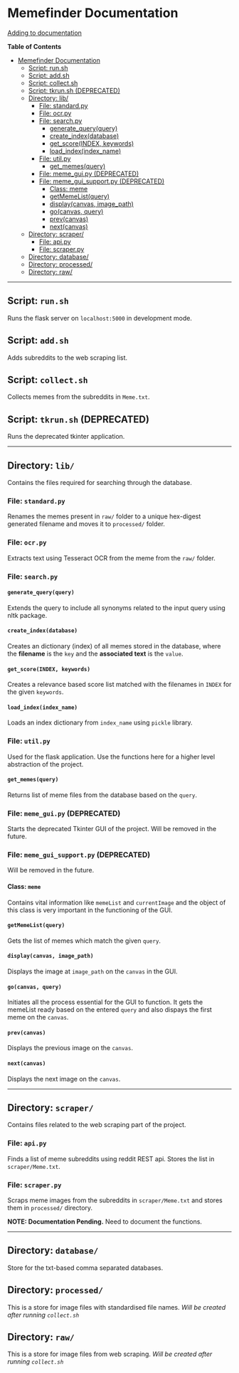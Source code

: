 # Memefinder Documentation

[Adding to documentation](./CONTRIBUTING.md)

**Table of Contents**

   * [Memefinder Documentation](#memefinder-documentation)
      * [Script: run.sh](#script-runsh)
      * [Script: add.sh](#script-addsh)
      * [Script: collect.sh](#script-collectsh)
      * [Script: tkrun.sh (DEPRECATED)](#script-tkrunsh-deprecated)
      * [Directory: lib/](#directory-lib)
         * [File: standard.py](#file-standardpy)
         * [File: ocr.py](#file-ocrpy)
         * [File: search.py](#file-searchpy)
            * [generate_query(query)](#generate_queryquery)
            * [create_index(database)](#create_indexdatabase)
            * [get_score(INDEX, keywords)](#get_scoreindex-keywords)
            * [load_index(index_name)](#load_indexindex_name)
         * [File: util.py](#file-utilpy)
            * [get_memes(query)](#get_memesquery)
         * [File: meme_gui.py (DEPRECATED)](#file-meme_guipy-deprecated)
         * [File: meme_gui_support.py (DEPRECATED)](#file-meme_gui_supportpy-deprecated)
            * [Class: meme](#class-meme)
            * [getMemeList(query)](#getmemelistquery)
            * [display(canvas, image_path)](#displaycanvas-image_path)
            * [go(canvas, query)](#gocanvas-query)
            * [prev(canvas)](#prevcanvas)
            * [next(canvas)](#nextcanvas)
      * [Directory: scraper/](#directory-scraper)
         * [File: api.py](#file-apipy)
         * [File: scraper.py](#file-scraperpy)
      * [Directory: database/](#directory-database)
      * [Directory: processed/](#directory-processed)
      * [Directory: raw/](#directory-raw)

---

## Script: `run.sh`

Runs the flask server on `localhost:5000` in development mode.

## Script: `add.sh`

Adds subreddits to the web scraping list.

## Script: `collect.sh`

Collects memes from the subreddits in `Meme.txt`.

## Script: `tkrun.sh` (DEPRECATED)

Runs the deprecated tkinter application.

---

## Directory: `lib/`

Contains the files required for searching through the database.

### File: `standard.py`

Renames the memes present in `raw/` folder to a unique hex-digest generated filename and moves it to `processed/` folder.

### File: `ocr.py`

Extracts text using Tesseract OCR from the meme from the `raw/` folder.

### File: `search.py`

#### `generate_query(query)`

Extends the query to include all synonyms related to the input query using nltk package.

#### `create_index(database)`

Creates an dictionary (index) of all memes stored in the database, where the **filename** is the `key` and the **associated text** is the `value`.

#### `get_score(INDEX, keywords)`

Creates a relevance based score list matched with the filenames in `INDEX` for the given `keywords`.

#### `load_index(index_name)`

Loads an index dictionary from `index_name` using `pickle` library.

### File: `util.py`

Used for the flask application.
Use the functions here for a higher level abstraction of the project.

#### `get_memes(query)`

Returns list of meme files from the database based on the `query`.

### File: `meme_gui.py` (DEPRECATED)

Starts the deprecated Tkinter GUI of the project.
Will be removed in the future.

### File: `meme_gui_support.py` (DEPRECATED)

Will be removed in the future.

#### Class: `meme`

Contains vital information like `memeList` and `currentImage` and the object of this class is very important in the functioning of the GUI.

#### `getMemeList(query)`

Gets the list of memes which match the given `query`.

#### `display(canvas, image_path)`

Displays the image at `image_path` on the `canvas` in the GUI.

#### `go(canvas, query)`

Initiates all the process essential for the GUI to function. It gets the memeList ready based on the entered `query` and also dispays the first meme on the `canvas`.

#### `prev(canvas)`

Displays the previous image on the `canvas`.

#### `next(canvas)`

Displays the next image on the `canvas`.

---

## Directory: `scraper/`

Contains files related to the web scraping part of the project.

### File: `api.py`

Finds a list of meme subreddits using reddit REST api. Stores the list in `scraper/Meme.txt`.

### File: `scraper.py`

Scraps meme images from the subreddits in `scraper/Meme.txt` and stores them in `processed/` directory.

**NOTE: Documentation Pending.** Need to document the functions.

---

## Directory: `database/`

Store for the txt-based comma separated databases.

## Directory: `processed/`

This is a store for image files with standardised file names.
*Will be created after running `collect.sh`*

## Directory: `raw/`

This is a store for image files from web scraping.
*Will be created after running `collect.sh`*
